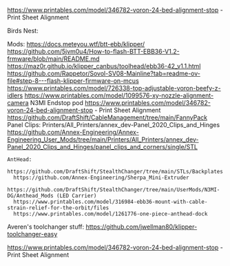 
https://www.printables.com/model/346782-voron-24-bed-alignment-stop - Print Sheet Alignment

Birds Nest:


  Mods:
    https://docs.meteyou.wtf/btt-ebb/klipper/
    https://github.com/5jvm0u4/How-to-flash-BTT-EBB36-V1.2-frmware/blob/main/README.md
    https://maz0r.github.io/klipper_canbus/toolhead/ebb36-42_v1.1.html
    https://github.com/Rappetor/Sovol-SV08-Mainline?tab=readme-ov-file#step-8---flash-klipper-firmware-on-mcus
    https://www.printables.com/model/726338-top-adjustable-voron-beefy-z-idlers
    https://www.printables.com/model/1099576-xy-nozzle-alignment-camera
    N3MI Endstop pod
    https://www.printables.com/model/346782-voron-24-bed-alignment-stop - Print Sheet Alignment
    https://github.com/DraftShift/CableManagement/tree/main/FannyPack
    Panel Clips: Printers/All_Printers/annex_dev-Panel_2020_Clips_and_Hinges
    https://github.com/Annex-Engineering/Annex-Engineering_User_Mods/tree/main/Printers/All_Printers/annex_dev-Panel_2020_Clips_and_Hinges/panel_clips_and_corners/single/STL

    AntHead:
      https://github.com/DraftShift/StealthChanger/tree/main/STLs/Backplates    
      https://github.com/Annex-Engineering/Sherpa_Mini-Extruder
      https://github.com/DraftShift/StealthChanger/tree/main/UserMods/N3MI-DG/Anthead_Mods (LED Carrier)
      https://www.printables.com/model/316984-ebb36-mount-with-cable-strain-relief-for-the-orbit/files
      https://www.printables.com/model/1261776-one-piece-anthead-dock


Averen's toolchanger stuff:
https://github.com/jwellman80/klipper-toolchanger-easy

https://www.printables.com/model/346782-voron-24-bed-alignment-stop - Print Sheet Alignment









